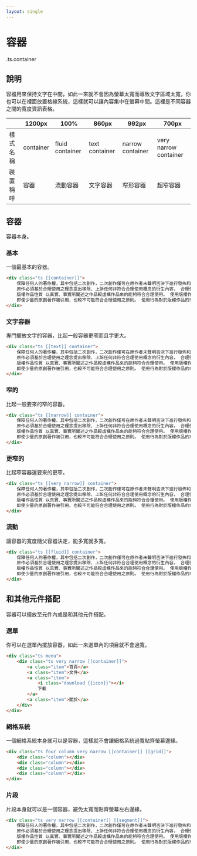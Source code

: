 ```yaml
---
layout: single
---
```


# 容器

.ts.container

## 說明

容器用來保持文字在中間，如此一來就不會因為螢幕太寬而導致文字區域太寬，你也可以在裡面放置格線系統，這樣就可以讓內容集中在螢幕中間。這裡是不同容器之間的寬度資訊表格。

<table class="ts small stackable definition table">
    <thead>
        <tr>
            <th></th>
            <th>1200px</th>
            <th>100%</th>
            <th>860px</th>
            <th>992px</th>
            <th>700px</th>
        </tr>
    </thead>
    <tbody>
        <tr>
            <td>樣式名稱</td>
            <td><span class="ts label">container</span></td>
            <td><span class="ts label">fluid container</span></td>
            <td><span class="ts label">text container</span></td>
            <td><span class="ts label">narrow container</span></td>
            <td><span class="ts label">very narrow container</span></td>
        </tr>
        <tr>
            <td>裝置稱呼</td>
            <td>容器</td>
            <td>流動容器</td>
            <td>文字容器</td>
            <td>窄形容器</td>
            <td>超窄容器</td>
        </tr>
    </tbody>
</table>

## 容器

容器本身。

### 基本

一個最基本的容器。

```html
<div class="ts [[container]]">
    保障任何人的著作權，其中包括二次創作，二次創作僅可在原作者未聲明否決下進行發佈和創作， 在未經原作允許下衍生任何具有原作之內容，基於衍生理念與內容為判決要點，
    原作必須基於合理使用之理念提出移除、上訴任何非符合合理使用概念的衍生內容， 合理使用的理念如下： 使用目的及性質 其著重點在於內容是否有所轉化，如衍生創作另有新意，非僅複製原作內容。
    版權作品性質 以真實、事實所闡述之作品較虛構作品來的能夠符合合理使用。 使用版權作品的多寡 引用少量的原創著作比起引用大量來要的符合合理使用，但倘若原創著作成為衍生著作之核心內容，
    即使少量的原創著作被引用，也較不可能符合合理使用之原則。 使用行為對於版權作品的市場或價值之影響 透過原創著作的內容而進行獲利並造成原創著作部分損害，較不符合合理使用之原則。
</div>
```

### 文字容器

專門擺放文字的容器，比起一般容器更窄而且字更大。

```html
<div class="ts [[text]] container">
    保障任何人的著作權，其中包括二次創作，二次創作僅可在原作者未聲明否決下進行發佈和創作， 在未經原作允許下衍生任何具有原作之內容，基於衍生理念與內容為判決要點，
    原作必須基於合理使用之理念提出移除、上訴任何非符合合理使用概念的衍生內容， 合理使用的理念如下： 使用目的及性質 其著重點在於內容是否有所轉化，如衍生創作另有新意，非僅複製原作內容。
    版權作品性質 以真實、事實所闡述之作品較虛構作品來的能夠符合合理使用。 使用版權作品的多寡 引用少量的原創著作比起引用大量來要的符合合理使用，但倘若原創著作成為衍生著作之核心內容，
    即使少量的原創著作被引用，也較不可能符合合理使用之原則。 使用行為對於版權作品的市場或價值之影響 透過原創著作的內容而進行獲利並造成原創著作部分損害，較不符合合理使用之原則。
</div>
```

### 窄的

比起一般要來的窄的容器。

```html
<div class="ts [[narrow]] container">
    保障任何人的著作權，其中包括二次創作，二次創作僅可在原作者未聲明否決下進行發佈和創作， 在未經原作允許下衍生任何具有原作之內容，基於衍生理念與內容為判決要點，
    原作必須基於合理使用之理念提出移除、上訴任何非符合合理使用概念的衍生內容， 合理使用的理念如下： 使用目的及性質 其著重點在於內容是否有所轉化，如衍生創作另有新意，非僅複製原作內容。
    版權作品性質 以真實、事實所闡述之作品較虛構作品來的能夠符合合理使用。 使用版權作品的多寡 引用少量的原創著作比起引用大量來要的符合合理使用，但倘若原創著作成為衍生著作之核心內容，
    即使少量的原創著作被引用，也較不可能符合合理使用之原則。 使用行為對於版權作品的市場或價值之影響 透過原創著作的內容而進行獲利並造成原創著作部分損害，較不符合合理使用之原則。
</div>
```

### 更窄的

比起窄容器還要來的更窄。

```html
<div class="ts [[very narrow]] container">
    保障任何人的著作權，其中包括二次創作，二次創作僅可在原作者未聲明否決下進行發佈和創作， 在未經原作允許下衍生任何具有原作之內容，基於衍生理念與內容為判決要點，
    原作必須基於合理使用之理念提出移除、上訴任何非符合合理使用概念的衍生內容， 合理使用的理念如下： 使用目的及性質 其著重點在於內容是否有所轉化，如衍生創作另有新意，非僅複製原作內容。
    版權作品性質 以真實、事實所闡述之作品較虛構作品來的能夠符合合理使用。 使用版權作品的多寡 引用少量的原創著作比起引用大量來要的符合合理使用，但倘若原創著作成為衍生著作之核心內容，
    即使少量的原創著作被引用，也較不可能符合合理使用之原則。 使用行為對於版權作品的市場或價值之影響 透過原創著作的內容而進行獲利並造成原創著作部分損害，較不符合合理使用之原則。
</div>
```

### 流動

讓容器的寬度隨父容器決定，能多寬就多寬。

```html
<div class="ts [[fluid]] container">
    保障任何人的著作權，其中包括二次創作，二次創作僅可在原作者未聲明否決下進行發佈和創作， 在未經原作允許下衍生任何具有原作之內容，基於衍生理念與內容為判決要點，
    原作必須基於合理使用之理念提出移除、上訴任何非符合合理使用概念的衍生內容， 合理使用的理念如下： 使用目的及性質 其著重點在於內容是否有所轉化，如衍生創作另有新意，非僅複製原作內容。
    版權作品性質 以真實、事實所闡述之作品較虛構作品來的能夠符合合理使用。 使用版權作品的多寡 引用少量的原創著作比起引用大量來要的符合合理使用，但倘若原創著作成為衍生著作之核心內容，
    即使少量的原創著作被引用，也較不可能符合合理使用之原則。 使用行為對於版權作品的市場或價值之影響 透過原創著作的內容而進行獲利並造成原創著作部分損害，較不符合合理使用之原則。
</div>
```

## 和其他元件搭配

容器可以擺放至元件內或是和其他元件搭配。

### 選單

你可以在選單內擺放容器，如此一來選單內的項目就不會過寬。

```html
<div class="ts menu">
    <div class="ts very narrow [[container]]">
        <a class="item">首頁</a>
        <a class="item">文件</a>
        <a class="item">
            <i class="download {{icon}}"></i>
            下載
        </a>
        <a class="item">關於</a>
    </div>
</div>
```

### 網格系統

一個網格系統本身就可以是容器，這樣就不會讓網格系統過寬貼齊螢幕邊緣。

```html
<div class="ts four column very narrow [[container]] [[grid]]">
    <div class="column"></div>
    <div class="column"></div>
    <div class="column"></div>
    <div class="column"></div>
</div>
```

### 片段

片段本身就可以是一個容器，避免太寬而貼齊螢幕左右邊緣。

```html
<div class="ts very narrow [[container]] [[segment]]">
    保障任何人的著作權，其中包括二次創作，二次創作僅可在原作者未聲明否決下進行發佈和創作， 在未經原作允許下衍生任何具有原作之內容，基於衍生理念與內容為判決要點，
    原作必須基於合理使用之理念提出移除、上訴任何非符合合理使用概念的衍生內容， 合理使用的理念如下： 使用目的及性質 其著重點在於內容是否有所轉化，如衍生創作另有新意，非僅複製原作內容。
    版權作品性質 以真實、事實所闡述之作品較虛構作品來的能夠符合合理使用。 使用版權作品的多寡 引用少量的原創著作比起引用大量來要的符合合理使用，但倘若原創著作成為衍生著作之核心內容，
    即使少量的原創著作被引用，也較不可能符合合理使用之原則。 使用行為對於版權作品的市場或價值之影響 透過原創著作的內容而進行獲利並造成原創著作部分損害，較不符合合理使用之原則。
</div>
```